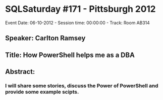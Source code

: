 # SQLSaturday #171 - Pittsburgh 2012
Event Date: 06-10-2012 - Session time: 00:00:00 - Track: Room AB314
## Speaker: Carlton Ramsey
## Title: How PowerShell helps me as a DBA
## Abstract:
### I will share some stories, discuss the Power of PowerShell and provide some example scipts.
